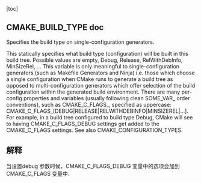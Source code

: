[toc]

## CMAKE_BUILD_TYPE doc

Specifies the build type on single-configuration generators.

This statically specifies what build type (configuration) will be built in this build tree. Possible values are empty, Debug, Release, RelWithDebInfo, MinSizeRel, … This variable is only meaningful to single-configuration generators (such as Makefile Generators and Ninja) i.e. those which choose a single configuration when CMake runs to generate a build tree as opposed to multi-configuration generators which offer selection of the build configuration within the generated build environment. There are many per-config properties and variables (usually following clean SOME_VAR_<CONFIG> order conventions), such as CMAKE_C_FLAGS_<CONFIG>, specified as uppercase: CMAKE_C_FLAGS_[DEBUG|RELEASE|RELWITHDEBINFO|MINSIZEREL|...]. For example, in a build tree configured to build type Debug, CMake will see to having CMAKE_C_FLAGS_DEBUG settings get added to the CMAKE_C_FLAGS settings. See also CMAKE_CONFIGURATION_TYPES.

## 解释
当设置debug 参数时候，CMAKE_C_FLAGS_DEBUG 变量中的选项会加到CMAKE_C_FLAGS 变量中.

